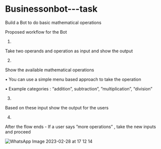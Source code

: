 # Businessonbot---task

Build a Bot to do basic mathematical operations

Proposed workflow for the Bot

1.
Take two operands and operation as input and show the output

2.
Show the available mathematical operations

•
You can use a simple menu based approach to take the operation

•
Example categories : “addition”, subtraction”, ”multiplication”, “division”

3.
Based on these input show the output for the users

4.
After the flow ends - If a user says ”more operations” , take the new inputs and proceed

![WhatsApp Image 2023-02-28 at 17 12 14](https://user-images.githubusercontent.com/71545729/221843985-9da6b2f1-a86f-4a82-b2c0-e72d08523d9e.jpg)
